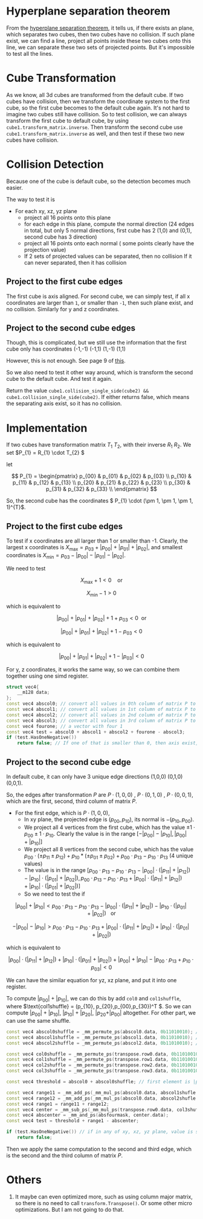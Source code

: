 # Hyperplane separation theorem

From the [hyperplane separation theorem](https://en.wikipedia.org/wiki/Hyperplane_separation_theorem), it tells us, if there exists an plane, which separates two cubes, then two cubes have no collision. If such plane exist, we can find a line, project all points inside these two cubes onto this line, we can separate these two sets of projected points. But it's impossible to test all the lines.

# Cube Transformation
As we know, all 3d cubes are transformed from the default cube. If two cubes have collision, then we transform the coordinate system to the first cube, so the first cube becomes to the default cube again. It's not hard to imagine two cubes still have collision. So to test collision, we can always transform the first cube to default cube, by using `cube1.transform_matrix.inverse`. Then transform the second cube use `cube1.transform_matrix.inverse` as well, and then test if these two new cubes have collision.

# Collision Detection
Because one of the cube is default cube, so the detection becomes much easier.

The way to test it is
+ For each xy, xz, yz plane
    + project all 16 points onto this plane
    + for each edge in this plane, compute the normal direction (24 edges in total, but only 5 normal directions, first cube has 2 (1,0) and (0,1), second cube has 3 direction)
    + project all 16 points onto each normal ( some points clearly have the projection value)
    +  If 2 sets of projected values can be separated, then no collision
If it can never separated, then it has collision
## Project to the first cube edges
The first cube is axis aligned. For second cube, we can simply test, if all x coordinates are larger than `1`, or smaller than `-1`, then such plane exist, and no collision. Similarly for y and z coordinates.
## Project to the second cube edges
Though, this is complicated, but we still use the information that the first cube only has coordinates (-1,-1) (-1,1) (1,-1) (1,1)

However, this is not enough. See page 9 of [this](https://research.ncl.ac.uk/game/mastersdegree/gametechnologies/previousinformation/physics4collisiondetection/2017%20Tutorial%204%20-%20Collision%20Detection.pdf).

So we also need to test it other way around, which is transform the second cube to the default cube. And test it again.

Return the value `cube1.collision_single_side(cube2) && cube1.collision_single_side(cube2)`. If either returns false, which means the separating axis exist, so it has no collision.

# Implementation

If two cubes have transformation matrix $T_{1}$ $T_{2}$, with their inverse $R_{1}$ $R_{2}$. We set $P_{1} = R_{1} \cdot T_{2} $

let

$$
P_{1} = \begin{pmatrix}
p_{00} & p_{01} & p_{02} & p_{03} \\
p_{10} & p_{11} & p_{12} & p_{13} \\
p_{20} & p_{21} & p_{22} & p_{23} \\
p_{30} & p_{31} & p_{32} & p_{33} \\
\end{pmatrix}
$$

So, the second cube has the coordinates $ P_{1} \cdot (\pm 1, \pm 1, \pm 1, 1)^{T}$.

## Project to the first cube edges
To test if x coordinates are all larger than 1 or smaller than -1. Clearly, the largest x coordinates is $X_{\max} = p_{03} + |p_{00}| + |p_{01}| + |p_{02}|$, and smallest coordinates is  $X_{\min} = p_{03} - |p_{00}| - |p_{01}| - |p_{02}|$.

We need to test



$$
X_{\max} +1 <0  \ \ \ \ \text{or} 
$$

$$
X_{\min} -1 >0
$$


which is equivalent to



$$
|p_{00}| + |p_{01}| + |p_{02}| + 1 + p_{03} <0 \ \ \text{or} 
$$

$$
|p_{00}| + |p_{01}| + |p_{02}| + 1 - p_{03} <0
$$


which is equivalent to



$$
|p_{00}| + |p_{01}| + |p_{02}| + 1 - |p_{03}| < 0 
$$

For y, z coordinates, it works the same way, so we can combine them together using one simd register.
```cpp
struct vec4{
    __m128 data;
};
const vec4 abscol0; // convert all values in 0th column of matrix P to its absolute value
const vec4 abscol1; // convert all values in 1st column of matrix P to its absolute value
const vec4 abscol2; // convert all values in 2nd column of matrix P to its absolute value
const vec4 abscol3; // convert all values in 3rd column of matrix P to its absolute value
const vec4 fourone; // a vector with four 1
const vec4 test = abscol0 + abscol1 + abscol2 + fourone - abscol3;
if (test.HasOneNegative())
    return false; // If one of that is smaller than 0, then axis exist, no collision
```

## Project to the second cube edge

In default cube, it can only have 3 unique edge directions (1,0,0) (0,1,0) (0,0,1).

So, the edges after transformation $P$ are $P \cdot (1,0,0)$ , $P \cdot (0,1,0)$ , $P \cdot (0,0,1)$, which are the first, second, third column of matrix $P$.

+ For the first edge, which is $P \cdot (1,0,0)$,
    + In xy plane, the projected edge is $(p_{00}, p_{10})$, its normal is $-(p_{10}, p_{00})$.
    + We project all 4 vertices from the first cube, which has the value $\pm 1 \cdot p_{00} \pm 1 \cdot p_{10}$. Clearly the value is in the range $[-| p_{00}|-| p_{10}|, | p_{00}|+| p_{10}|]$ 
    + We project all 8 vertices from the second cube, which has the value $p_{00}\cdot ( \pm p_{11} \pm p_{12} ) + p_{10} *(\pm p_{01} \pm p_{02}) + p_{00}\cdot p_{13} - p_{10}\cdot p_{13}$ (4 unique values)
    + The value is in the range $[p_{00}\cdot p_{13} - p_{10}\cdot p_{13} - |p_{00}|\cdot ( |p_{11}| + |p_{12}| ) - | p_{10}| \cdot( |p_{01}| + |p_{02}|) ,p_{00}\cdot p_{13} - p_{10}\cdot p_{13} + |p_{00} | \cdot ( |p_{11}| + |p_{12}|)  + | p_{10}| \cdot( |p_{01}| + |p_{02}|) ]$
    + So we need to test the if 

$$
| p_{00}|+| p_{10}| < p_{00}\cdot p_{13} - p_{10}\cdot p_{13} - |p_{00}|\cdot ( | p_{11} |+ |p_{12}|) - | p_{10} \cdot( |p_{01} |+ |p_{02}|) \ \ \ \text{or}
$$

$$
-| p_{00}|-| p_{10}| > p_{00}\cdot p_{13} - p_{10}\cdot p_{13} + |p_{00}|\cdot ( |p_{11}| + |p_{12} |) + | p_{10} |\cdot( |p_{01} |+ |p_{02}|)
$$
    
which is equivalent to

$$
|p_{00}|\cdot ( |p_{11}| + |p_{12}|) + | p_{10}| \cdot( |p_{01}| + |p_{02}|)  + |p_{00}| + |p_{10}| - | p_{00}\cdot p_{13} + p_{10}\cdot p_{03}| <0
$$


We can have the similar equation for yz, xz plane, and put it into one register.

To compute $| p_{00}|+| p_{10}|$, we can do this by add `col0` and `col1shuffle`, where $\text{col1shuffle} = (p_{10}, p_{20},p_{00},p_{30})^T $. So we can compute $| p_{00}|+| p_{10}|$, $| p_{10}|+| p_{20}|$, $| p_{20}+| p_{00}|$ altogether. For other part, we can use the same shuffle.


```cpp
const vec4 abscol0shuffle = _mm_permute_ps(abscol0.data, 0b11010010); // shuffle the absolute value of the first column 
const vec4 abscol1shuffle = _mm_permute_ps(abscol1.data, 0b11010010); // shuffle the absolute value of the second column 
const vec4 abscol2shuffle = _mm_permute_ps(abscol2.data, 0b11010010); // shuffle the absolute value of the third column 

const vec4 col0shuffle = _mm_permute_ps(transpose.row0.data, 0b11010010); // shuffle the value of the first column ! not absolute value
const vec4 col1shuffle = _mm_permute_ps(transpose.row1.data, 0b11010010); // shuffle the value of the second column ! not absolute value
const vec4 col2shuffle = _mm_permute_ps(transpose.row2.data, 0b11010010); // shuffle the value of the third column ! not absolute value
const vec4 col3shuffle = _mm_permute_ps(transpose.row3.data, 0b11010010); // shuffle the value of the fourth column ! not absolute value

const vec4 threshold = abscol0 + abscol0shuffle; // first element is |p00|+|p10|

const vec4 range11 = _mm_add_ps(_mm_mul_ps(abscol0.data, abscol1shufle.data), _mm_mul_ps(abscol0shuffle.data, abscol1.data)); // first element is |p_{00}| * |p_{11}| + |p_{10}| * |p_{01}|
const vec4 range12 = _mm_add_ps(_mm_mul_ps(abscol0.data, abscol2shufle.data), _mm_mul_ps(abscol0shuffle.data, abscol2.data)); // first element is |p_{00}| * |p_{12}| + |p_{10}| * |p_{02}| 
const vec4 range1 = range11 + range12;
const vec4 center = _mm_sub_ps(_mm_mul_ps(transpose.row0.data, col3shufle.data), _mm_mul_ps(col0shuffle.data, transpose.row3.data)); // first element is  p_{00} * p_{13} - p_{10} * p_{03} 
const vec4 abscenter = _mm_and_ps(absfourmask, center.data);
const vec4 test = threshold + range1 - abscenter;

if (test.HasOneNegative()) // if in any of xy, xz, yz plane, value is smaller than 0, there exist a separating axis 
    return false;
```


Then we apply the same computation to the second and third edge, which is the second and the third column of matrix $P$.


    
# Others
1. It maybe can even optimized more, such as using column major matrix, so there is no need to call `transform.Transpose()`. Or some other micro optimizations. But I am not going to do that.




